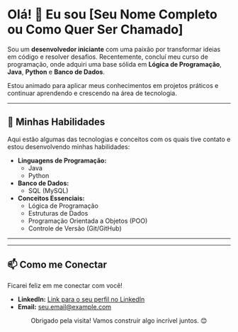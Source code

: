 # Olá! 👋 Eu sou [Seu Nome Completo ou Como Quer Ser Chamado]

Sou um **desenvolvedor iniciante** com uma paixão por transformar ideias em código e resolver desafios. Recentemente, concluí meu curso de programação, onde adquiri uma base sólida em **Lógica de Programação**, **Java**, **Python** e **Banco de Dados**.

Estou animado para aplicar meus conhecimentos em projetos práticos e continuar aprendendo e crescendo na área de tecnologia.

---

## 🚀 Minhas Habilidades

Aqui estão algumas das tecnologias e conceitos com os quais tive contato e estou desenvolvendo minhas habilidades:

* **Linguagens de Programação:**
    * Java
    * Python
* **Banco de Dados:**
    * SQL (MySQL)
* **Conceitos Essenciais:**
    * Lógica de Programação
    * Estruturas de Dados
    * Programação Orientada a Objetos (POO)
    * Controle de Versão (Git/GitHub)

---


---

## 📫 Como me Conectar

Ficarei feliz em me conectar com você!

* **LinkedIn:** [Link para o seu perfil no LinkedIn](https://www.linkedin.com/in/mychaela-oliveira-635500195/ )
* **Email:** [seu.email@example.com](olindape5@gmail.com)


<p align="center">
  Obrigado pela visita! Vamos construir algo incrível juntos. 😊
</p>
